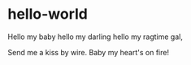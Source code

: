 # hello-world

Hello my baby hello my darling hello my ragtime gal,

Send me a kiss by wire. Baby my heart's on fire!
